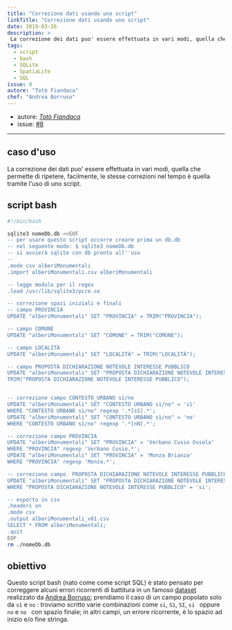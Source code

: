 ```yaml
---
title: "Correzione dati usando uno script"
linkTitle: "Correzione dati usando uno script"
date: 2019-03-26
description: >
 La correzione dei dati puo' essere effettuata in vari modi, quella che permette di ripetere, facilmente, le stesse correzioni nel tempo è quella tramite l'uso di uno script.
tags:
  - script
  - bash
  - SQLite
  - SpatiaLite
  - SQL
issue: 8
autore: "Totò Fiandaca"
chef: "Andrea Borruso"
---
```


* autore: _[Totò Fiandaca](https://twitter.com/totofiandaca?lang=it)_
* issue: [#8](https://github.com/opendatasicilia/tansignari/issues/8)

---

## caso d'uso

La correzione dei dati puo' essere effettuata in vari modi, quella che permette di ripetere, facilmente, le stesse correzioni nel tempo è quella tramite l'uso di uno script.

## script bash


```bash
#!/bin/bash

sqlite3 nomeDb.db <<EOF
-- per usare questo script occorre creare prima un db.db
-- nel seguente modo: $ sqlite3 nomeDb.db
-- si avvierà sqlite con db pronto all''uso
--
.mode csv alberiMonumentali
.import alberiMonumentali.csv alberiMonumentali

-- legge modulo per il regex
.load /usr/lib/sqlite3/pcre.so

-- correzione spazi iniziali e finali
-- campo PROVINCIA
UPDATE "alberiMonumentali" SET "PROVINCIA" = TRIM("PROVINCIA");

-- campo COMUNE
UPDATE "alberiMonumentali" SET "COMUNE" = TRIM("COMUNE");

-- campo LOCALITÀ
UPDATE "alberiMonumentali" SET "LOCALITÀ" = TRIM("LOCALITÀ");

-- campo PROPOSTA DICHIARAZIONE NOTEVOLE INTERESSE PUBBLICO
UPDATE "alberiMonumentali" SET "PROPOSTA DICHIARAZIONE NOTEVOLE INTERESSE PUBBLICO" = 
TRIM("PROPOSTA DICHIARAZIONE NOTEVOLE INTERESSE PUBBLICO");


-- correzione campo CONTESTO_URBANO sì/no
UPDATE "alberiMonumentali" SET "CONTESTO URBANO sì/no" = 'sì'
WHERE "CONTESTO URBANO sì/no" regexp '.*[sS].*';
UPDATE "alberiMonumentali" SET "CONTESTO URBANO sì/no" = 'no'
WHERE "CONTESTO URBANO sì/no" regexp '.*[nN].*';

-- correzione campo PROVINCIA
UPDATE "alberiMonumentali" SET "PROVINCIA" = 'Verbano Cusio Ossola'
WHERE "PROVINCIA" regexp 'Verbano Cusio.*';
UPDATE "alberiMonumentali" SET "PROVINCIA" = 'Monza Brianza'
WHERE "PROVINCIA" regexp 'Monza.*';

-- correzione campo  PROPOSTA DICHIARAZIONE NOTEVOLE INTERESSE PUBBLICO
UPDATE "alberiMonumentali" SET "PROPOSTA DICHIARAZIONE NOTEVOLE INTERESSE PUBBLICO" = 'sì'
WHERE "PROPOSTA DICHIARAZIONE NOTEVOLE INTERESSE PUBBLICO" = 'si';

-- esporto in csv
.headers on
.mode csv
.output alberiMonumentali_v01.csv
SELECT * FROM alberiMonumentali;
.quit
EOF
rm ./nomeDb.db
```

## obiettivo

Questo script bash (nato come come script SQL) è stato pensato per correggere alcuni errori ricorrenti di battitura in un famoso [dataset](https://medium.com/tantotanto/dove-sono-gli-alberi-monumentali-ditalia-ffd7d0d6d860) realizzato da [Andrea Borruso](https://github.com/aborruso); prendiamo il caso di un campo popolato solo da `sì` e `no` : troviamo scritto varie combinazioni come `si`, `Sì`, `SI`, `si ` oppure `no` e `no ` con spazio finale; in altri campi, un errore ricorrente, è lo spazio ad inizio e/o fine stringa.
